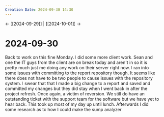 ```yaml
---
Creation Date: 2024-09-30 14:30
---
```


<- [[2024-09-29]] | [[2024-10-01]]  ->

# 2024-09-30
Back to work on this fine Monday. I did some more client work. Sean and one the IT guys from the client are on break today and aren't in so it is pretty much just me doing any work on their server right now. I ran into some issues with committing to the report repository though. It seems like there does not have to be two people to cause issues with the repository system. I swear that that I made a big change to a report and saved and committed my changes but they did stay when I went back in after the project refresh. Once again, a victim of reversion. We still do have an outstanding ticket with the support team for the software but we have yet to hear back. This took up most of my day up until lunch. Afterwards I did some research as to how I could make the sump analyzer 